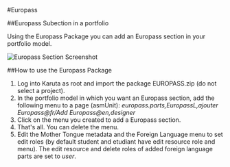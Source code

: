 #Europass

##Europass Subection in a portfolio

Using the Europass Package you can add an Europass section in your portfolio model.

![Europass Section Screenshot](https://github.com/karutaproject/karuta-templates/blob/master/Europass/EuropassScreenshot.jpg "Europass Section Screenshot")

##How to use the Europass Package

1.  Log into Karuta as root and import the package EUROPASS.zip (do not select a project).
1.  In the portfolio model in which you want an Europass section, add the following menu to a page (asmUnit): 
   	*europass.parts,EuropassL,ajouter Europass@fr/Add Europass@en,designer*
1.  Click on the menu you created to add a Europass section.
1.  That's all. You can delete the menu.
1.  Edit the Mother Tongue metadata and the Foreign Language menu to set edit roles (by default student and etudiant have edit resource role and menu). The edit resource and delete roles of added foreign language parts are set to *user*.

